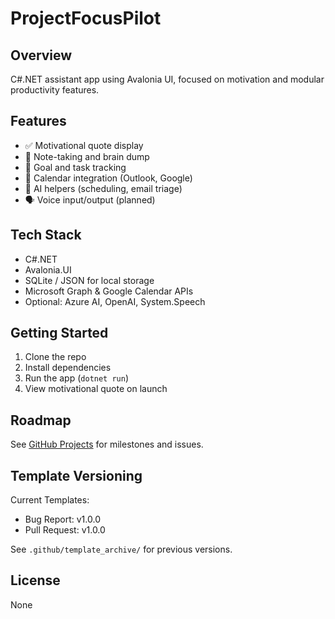 # ProjectFocusPilot

## Overview
C#.NET assistant app using Avalonia UI, focused on motivation and modular productivity features.

## Features
- ✅ Motivational quote display
- 📝 Note-taking and brain dump
- 🎯 Goal and task tracking
- 📅 Calendar integration (Outlook, Google)
- 🤖 AI helpers (scheduling, email triage)
- 🗣️ Voice input/output (planned)

## Tech Stack
- C#.NET
- Avalonia.UI
- SQLite / JSON for local storage
- Microsoft Graph & Google Calendar APIs
- Optional: Azure AI, OpenAI, System.Speech

## Getting Started
1. Clone the repo
2. Install dependencies
3. Run the app (`dotnet run`)
4. View motivational quote on launch

## Roadmap
See [GitHub Projects](https://github.com/users/DeeJaeMann/projects/4/) for milestones and issues.

## Template Versioning
Current Templates:
- Bug Report: v1.0.0
- Pull Request: v1.0.0

See `.github/template_archive/` for previous versions.

## License
None
